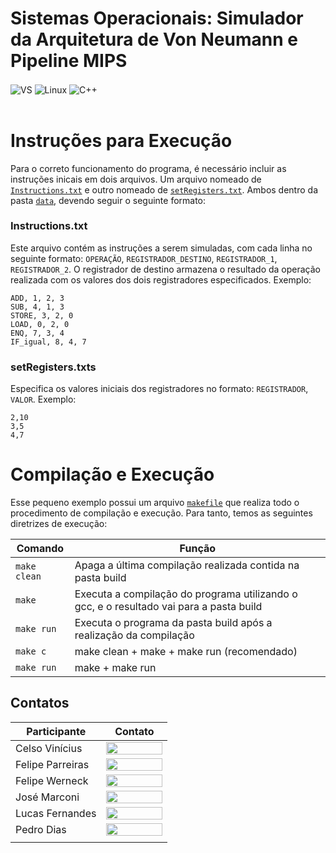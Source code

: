 # Sistemas Operacionais: Simulador da Arquitetura de Von Neumann e Pipeline MIPS

<div style="display: inline_block">
  <img align="center" alt="VS" src="https://img.shields.io/badge/Visual_Studio_Code-0078D4?style=for-the-badge&logo=visual%20studio%20code&logoColor=white" />
  <img align="center" alt="Linux" src="https://img.shields.io/badge/Linux-FCC624?style=for-the-badge&logo=linux&logoColor=black" />
  <img align="center" alt="C++" src="https://img.shields.io/badge/C%2B%2B-00599C?style=for-the-badge&logo=c%2B%2B&logoColor=white" />
</div><br/>

# Instruções para Execução

Para o correto funcionamento do programa, é necessário incluir as instruções inicais em dois arquivos. Um arquivo nomeado de [`Instructions.txt`](https://github.com/peudias/so/blob/main/data/instructions.txt) e outro nomeado de [`setRegisters.txt`](https://github.com/peudias/so/blob/main/data/setRegisters.txt). Ambos dentro da pasta [`data`](https://github.com/peudias/so/tree/main/data), devendo seguir o seguinte formato:

### Instructions.txt

Este arquivo contém as instruções a serem simuladas, com cada linha no seguinte formato: `OPERAÇÃO`, `REGISTRADOR_DESTINO`, `REGISTRADOR_1`, `REGISTRADOR_2`. O registrador de destino armazena o resultado da operação realizada com os valores dos dois registradores especificados. Exemplo:

```
ADD, 1, 2, 3
SUB, 4, 1, 3
STORE, 3, 2, 0
LOAD, 0, 2, 0
ENQ, 7, 3, 4
IF_igual, 8, 4, 7
```

### setRegisters.txts

Especifica os valores iniciais dos registradores no formato: `REGISTRADOR`, `VALOR`. Exemplo:

```
2,10
3,5
4,7
```

# Compilação e Execução

Esse pequeno exemplo possui um arquivo [`makefile`](https://github.com/peudias/so/blob/main/makefile) que realiza todo o procedimento de compilação e execução. Para tanto, temos as seguintes diretrizes de execução:

| Comando      | Função                                                                                  |
| ------------ | --------------------------------------------------------------------------------------- |
| `make clean` | Apaga a última compilação realizada contida na pasta build                              |
| `make`       | Executa a compilação do programa utilizando o gcc, e o resultado vai para a pasta build |
| `make run`   | Executa o programa da pasta build após a realização da compilação                       |
| `make c`     | make clean + make + make run (recomendado)                                              |
| `make run`   | make + make run                                                                         |

## Contatos

| Participante     | Contato                                                                                                                                                                                    |
| ---------------- | ------------------------------------------------------------------------------------------------------------------------------------------------------------------------------------------ |
| Celso Vinícius   | <a href="https://github.com/celzin"><img align="center" height="20px" width="90px" src="https://img.shields.io/badge/GitHub-181717?style=for-the-badge&logo=github&logoColor=white"/>      |
| Felipe Parreiras | <a href="https://github.com/Parreirass"><img align="center" height="20px" width="90px" src="https://img.shields.io/badge/GitHub-181717?style=for-the-badge&logo=github&logoColor=white"/>  |
| Felipe Werneck   | <a href="https://github.com/werneckspx"><img align="center" height="20px" width="90px" src="https://img.shields.io/badge/GitHub-181717?style=for-the-badge&logo=github&logoColor=white"/>  |
| José Marconi     | <a href="https://github.com/josemarconi"><img align="center" height="20px" width="90px" src="https://img.shields.io/badge/GitHub-181717?style=for-the-badge&logo=github&logoColor=white"/> |
| Lucas Fernandes  | <a href="https://github.com/LucasMagras"><img align="center" height="20px" width="90px" src="https://img.shields.io/badge/GitHub-181717?style=for-the-badge&logo=github&logoColor=white"/> |
| Pedro Dias       | <a href="https://github.com/peudias"><img align="center" height="20px" width="90px" src="https://img.shields.io/badge/GitHub-181717?style=for-the-badge&logo=github&logoColor=white"/>     |
|                  |
